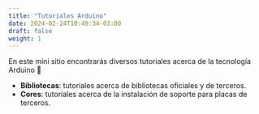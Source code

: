 ```yaml
---
title: "Tutoriales Arduino"
date: 2024-02-24T10:49:34-03:00
draft: false
weight: 1
---
```

En este mini sitio encontrarás diversos tutoriales acerca de la tecnología Arduino 🚀

- **Bibliotecas**: tutoriales acerca de bibliotecas oficiales y de terceros.
- **Cores**: tutoriales acerca de la instalación de soporte para placas de terceros.